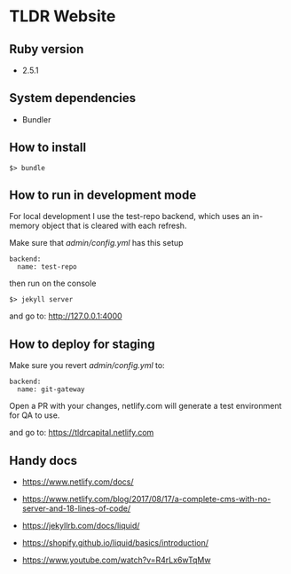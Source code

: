 # TLDR Website

## Ruby version
- 2.5.1

## System dependencies
- Bundler

## How to install
```
$> bundle
```

## How to run in development mode
For local development I use the test-repo backend, which uses an in-memory object that is cleared with each refresh.

Make sure that *admin/config.yml* has this setup
```
backend:
  name: test-repo
```

then run on the console
```
$> jekyll server
```

and go to: http://127.0.0.1:4000

## How to deploy for staging
Make sure you revert *admin/config.yml* to:
```
backend:
  name: git-gateway
```

Open a PR with your changes, netlify.com will generate a test environment for QA to use.

and go to: https://tldrcapital.netlify.com

## Handy docs

- https://www.netlify.com/docs/
- https://www.netlify.com/blog/2017/08/17/a-complete-cms-with-no-server-and-18-lines-of-code/
- https://jekyllrb.com/docs/liquid/
- https://shopify.github.io/liquid/basics/introduction/

- https://www.youtube.com/watch?v=R4rLx6wTqMw

